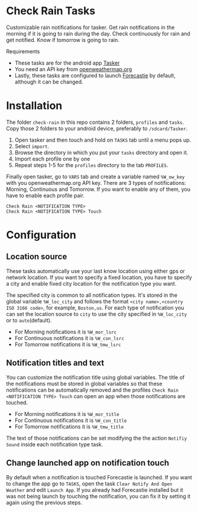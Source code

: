 # Check Rain Tasks
Customizable rain notifications for tasker. Get rain notifications in the morning if it is going to rain during the day. Check continuously for rain and get notified. Know if tomorrow is going to rain.

Requirements
  * These tasks are for the android app [Tasker](http://tasker.dinglisch.net/)
  * You need an API key from [openweathermap.org](http://openweathermap.org/appid)
  * Lastly, these tasks are configured to launch [Forecastie](https://github.com/martykan/forecastie) by default, although it can be changed.

# Installation
The folder `check-rain` in this repo contains 2 folders, `profiles` and `tasks`. Copy those 2 folders to your android device, preferably to `/sdcard/Tasker`.
  1. Open tasker and then touch and hold on `TASKS` tab until a menu pops up.
  2. Select `import`.
  3. Browse the directory in which you put your `tasks` directory and open it.
  4. Import each profile one by one
  5. Repeat steps 1-5 for the `profiles` directory to the tab `PROFILES`.

Finally open tasker, go to `VARS` tab and create a variable named `%W_ow_key` with you openweathermap.org API key. There are 3 types of notifications: Morning, Continuous and Tomorrow. If you want to enable any of them, you have to enable each profile pair.
```
Check Rain <NOTIFICATION TYPE>
Check Rain <NOTIFICATION TYPE> Touch
```

# Configuration

## Location source

These tasks automatically use your last know location using either gps or network location. If you want to specify a fixed location, you have to specify a city and enable fixed city location for the notification type you want.

The specified city is common to all notification types. It's stored in the global variable `%W_loc_city` and follows the format `<city name>,<country ISO 3166 code>`, for example, `Boston,us`. For each type of notification you can set the location source to `city` to use the city specified in `%W_loc_city` or to `auto`(default).
  * For Morning notifications it is `%W_mor_lsrc`
  * For Continuous notifications it is `%W_con_lsrc`
  * For Tomorrow notifications it is `%W_tmw_lsrc`
  
## Notification titles and text

You can customize the notification title using global variables. The title of the notifications must be stored in global variables so that these notifications can be automatically removed and the profiles `Check Rain <NOTIFICATION TYPE> Touch` can open an app when those notifications are touched.
  * For Morning notifications it is `%W_mor_title`
  * For Continuous notifications it is `%W_con_title`
  * For Tomorrow notifications it is `%W_tmw_title`
  
The text of those notifications can be set modifying the the action `Notifiy Sound` inside each notification type task.

## Change launched app on notification touch

By default when a notification is touched Forecastie is launched. If you want to change the app go to `TASKS`, open the task `Clear Notify And Open Weather` and edit `Launch App`. If you already had Forecastie installed but it was not being launch by touching the notification, you can fix it by setting it again using the previous steps.

